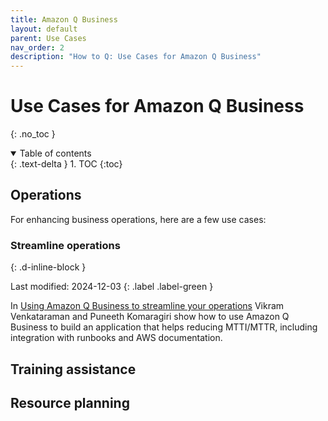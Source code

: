 ```yaml
---
title: Amazon Q Business
layout: default
parent: Use Cases
nav_order: 2
description: "How to Q: Use Cases for Amazon Q Business"
---
```


# Use Cases for Amazon Q Business
{: .no_toc }

<details open markdown="block">
  <summary>
    Table of contents
  </summary>
  {: .text-delta }
1. TOC
{:toc}
</details>

## Operations

For enhancing business operations, here are a few use cases:

### Streamline operations
{: .d-inline-block }

Last modified: 2024-12-03
{: .label .label-green }

In [Using Amazon Q Business to streamline your
operations](https://aws.amazon.com/blogs/mt/aws-operations-assistant-using-amazon-q-for-business/)
Vikram Venkataraman and Puneeth Komaragiri show how to use Amazon Q Business to
build an application that helps reducing MTTI/MTTR, including integration with
runbooks and AWS documentation.

## Training assistance

## Resource planning

